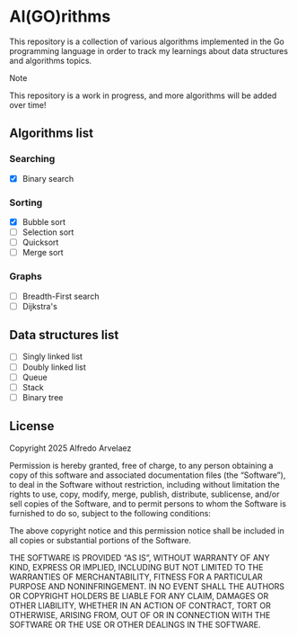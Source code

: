 # Al(GO)rithms

This repository is a collection of various algorithms implemented in the Go programming language in order to track my learnings about data structures and algorithms topics.

> [!NOTE]
> This repository is a work in progress, and more algorithms will be added over time!

## Algorithms list
### Searching
- [x] Binary search

### Sorting
- [x] Bubble sort
- [ ] Selection sort
- [ ] Quicksort
- [ ] Merge sort

### Graphs
- [ ] Breadth-First search
- [ ] Dijkstra's

## Data structures list
- [ ] Singly linked list
- [ ] Doubly linked list
- [ ] Queue
- [ ] Stack
- [ ] Binary tree

## License
Copyright 2025 Alfredo Arvelaez

Permission is hereby granted, free of charge, to any person obtaining a copy of this software and associated documentation files (the “Software”), to deal in the Software without restriction, including without limitation the rights to use, copy, modify, merge, publish, distribute, sublicense, and/or sell copies of the Software, and to permit persons to whom the Software is furnished to do so, subject to the following conditions:

The above copyright notice and this permission notice shall be included in all copies or substantial portions of the Software.

THE SOFTWARE IS PROVIDED “AS IS”, WITHOUT WARRANTY OF ANY KIND, EXPRESS OR IMPLIED, INCLUDING BUT NOT LIMITED TO THE WARRANTIES OF MERCHANTABILITY, FITNESS FOR A PARTICULAR PURPOSE AND NONINFRINGEMENT. IN NO EVENT SHALL THE AUTHORS OR COPYRIGHT HOLDERS BE LIABLE FOR ANY CLAIM, DAMAGES OR OTHER LIABILITY, WHETHER IN AN ACTION OF CONTRACT, TORT OR OTHERWISE, ARISING FROM, OUT OF OR IN CONNECTION WITH THE SOFTWARE OR THE USE OR OTHER DEALINGS IN THE SOFTWARE.

